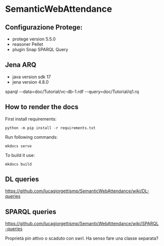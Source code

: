 # SemanticWebAttendance

## Configurazione Protege:
- protege version 5.5.0
- reasoner Pellet
- plugin Snap SPARQL Query

## Jena ARQ
- java version sdk 17
- jena version 4.8.0

sparql --data=doc/Tutorial/vc-db-1.rdf --query=doc/Tutorial/q1.rq

## How to render the docs

First install requirements:

```
python -m pip install -r requirements.txt
```

Run following commands:

```
mkdocs serve
```

To build it use:

```
mkdocs build
```

## DL queries
https://github.com/lucagiorgettismp/SemanticWebAttendance/wiki/DL-queries

## SPARQL queries
https://github.com/lucagiorgettismp/SemanticWebAttendance/wiki/SPARQL-queries


Proprietà pin attivo o scaduto con swrl. Ha senso fare una classe separata?